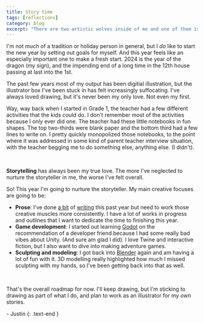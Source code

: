 ```yaml
---
title: Story time
tags: [reflections]
category: blog
excerpt: "There are two artistic wolves inside of me and one of them is done being ignored."
---
```


I'm not much of a tradition or holiday person in general, but I *do* like to start the new year by setting out goals for myself. And this year feels like an especially important one to make a fresh start. 2024 is the year of the dragon (my sign), and the impending end of a long time in the 12th house passing at last into the 1st.

The past few years most of my output has been digitial illustration, but the illustrator box I've been stuck in has felt increasingly suffocating. I've always loved drawing, but it's never been my only love. Not even my first. 

Way, way back when I started in Grade 1, the teacher had a few different activities that the kids could do. I don't remember most of the activities because I only ever did one. The teacher had these little notebooks in fun shapes. The top two-thirds were blank paper and the bottom third had a few lines to write on. I pretty quickly monopolized those notebooks, to the point where it was addressed in some kind of parent teacher interview situation, with the teacher begging me to do something else, anything else. (I didn't).

<br>

**Storytelling** has always been my true love. The more I've neglected to nurture the storyteller in me, the worse I've felt overall. 

So! This year I'm going to nurture the storyteller. My main creative focuses are going to be:
- **Prose**: I've done [a bit](/stories/patron-saints) of [writing](/stories/standalone/) this past year but need to work those creative muscles more consistently. I have a lot of works in progress and outlines that I want to dedicate the time to finishing this year.
- **Game development**: I started out learning [Godot](https://godotengine.org/) on the recommendation of a developer friend because I had some really bad vibes about Unity. (And sure am glad I did). I love Twine and interactive fiction, but I also want to dive into making adventure games.
- **Sculpting and modeling**: I got back into [Blender](https://www.blender.org/) again and am having a lot of fun with it. 3D modelling really highlighted how much I missed sculpting with my hands, so I've been getting back into that as well.

<br>

That's the overall roadmap for now. I'll keep drawing, but I'm sticking to drawing as part of what I do, and plan to work as an illustrator for my *own* stories.

\- Justin
{: .text-end }